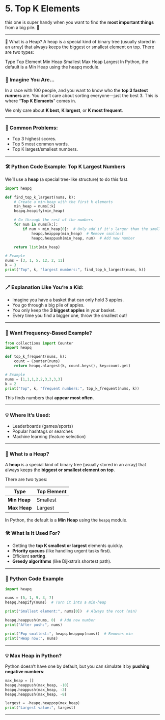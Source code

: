 # 5. Top K Elements
 
 this one is super handy when you want to find the **most important things** from a big pile. 🥇

---

🧱 What is a Heap?
A heap is a special kind of binary tree (usually stored in an array) that always keeps the biggest or smallest element on top.
There are two types:

Type	Top Element
Min Heap	Smallest
Max Heap	Largest
In Python, the default is a Min Heap using the heapq module.



### 🧠 Imagine You Are...

In a race with 100 people, and you want to know who the **top 3 fastest runners** are. You don’t care about sorting everyone—just the best 3. This is where “**Top K Elements**” comes in.

We only care about **K best**, **K largest**, or **K most frequent**.

---

### 💼 Common Problems:

- Top 3 highest scores.
- Top 5 most common words.
- Top K largest/smallest numbers.

---

### 🛠 Python Code Example: Top K Largest Numbers

We’ll use a **heap** (a special tree-like structure) to do this fast.

```python
import heapq

def find_top_k_largest(nums, k):
    # Create a min-heap with the first k elements
    min_heap = nums[:k]
    heapq.heapify(min_heap)

    # Go through the rest of the numbers
    for num in nums[k:]:
        if num > min_heap[0]:  # Only add if it's larger than the smallest in heap
            heapq.heappop(min_heap)  # Remove smallest
            heapq.heappush(min_heap, num)  # Add new number

    return list(min_heap)

# Example
nums = [3, 1, 5, 12, 2, 11]
k = 3
print("Top", k, "largest numbers:", find_top_k_largest(nums, k))
```

---

### 🪄 Explanation Like You’re a Kid:

- Imagine you have a basket that can only hold 3 apples.
- You go through a big pile of apples.
- You only keep the **3 biggest apples** in your basket.
- Every time you find a bigger one, throw the smallest out!

---

### 🧠 Want Frequency-Based Example?

```python
from collections import Counter
import heapq

def top_k_frequent(nums, k):
    count = Counter(nums)
    return heapq.nlargest(k, count.keys(), key=count.get)

# Example
nums = [1,1,1,2,2,3,3,3,3]
k = 2
print("Top", k, "frequent numbers:", top_k_frequent(nums, k))
```

This finds numbers that **appear most often**.

---

### 💡 Where It’s Used:

- Leaderboards (games/sports)
- Popular hashtags or searches
- Machine learning (feature selection)

---




### 🧱 What is a Heap?

A **heap** is a special kind of binary tree (usually stored in an array) that always keeps the **biggest or smallest element on top**.

There are two types:

| Type           | Top Element |
|----------------|-------------|
| **Min Heap**   | Smallest    |
| **Max Heap**   | Largest     |

In Python, the default is a **Min Heap** using the `heapq` module.


### 🛠 What Is It Used For?

- Getting the **top K smallest or largest** elements quickly.
- **Priority queues** (like handling urgent tasks first).
- Efficient **sorting**.
- **Greedy algorithms** (like Dijkstra’s shortest path).

---

### 🧰 Python Code Example

```python
import heapq

nums = [5, 1, 9, 3, 7]
heapq.heapify(nums)  # Turn it into a min-heap

print("Smallest element:", nums[0])  # Always the root (min)

heapq.heappush(nums, 0)  # Add new number
print("After push:", nums)

print("Pop smallest:", heapq.heappop(nums))  # Removes min
print("Heap now:", nums)
```

---

### 💡 Max Heap in Python?

Python doesn’t have one by default, but you can simulate it by **pushing negative numbers**:

```python
max_heap = []
heapq.heappush(max_heap, -10)
heapq.heappush(max_heap, -3)
heapq.heappush(max_heap, -8)

largest = -heapq.heappop(max_heap)
print("Largest value:", largest)
```

---